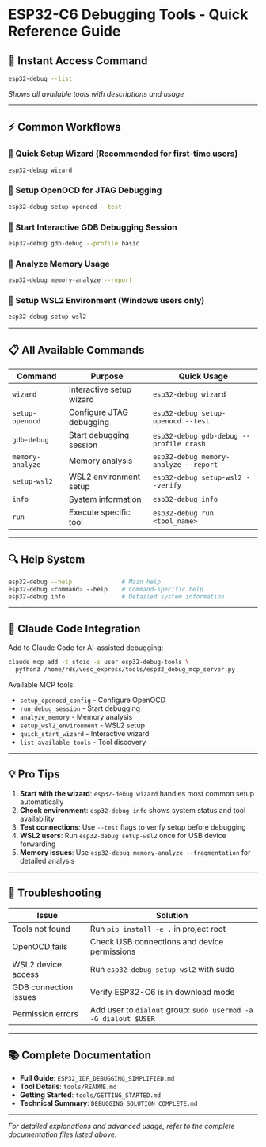 # ESP32-C6 Debugging Tools - Quick Reference Guide

## 🚀 **Instant Access Command**

```bash
esp32-debug --list
```
*Shows all available tools with descriptions and usage*

---

## ⚡ **Common Workflows**

### **🧙 Quick Setup Wizard** (Recommended for first-time users)
```bash
esp32-debug wizard
```

### **🔧 Setup OpenOCD for JTAG Debugging**
```bash
esp32-debug setup-openocd --test
```

### **🐛 Start Interactive GDB Debugging Session**
```bash
esp32-debug gdb-debug --profile basic
```

### **🧠 Analyze Memory Usage**
```bash
esp32-debug memory-analyze --report
```

### **🐧 Setup WSL2 Environment** (Windows users only)
```bash
esp32-debug setup-wsl2
```

---

## 📋 **All Available Commands**

| Command | Purpose | Quick Usage |
|---------|---------|-------------|
| `wizard` | Interactive setup wizard | `esp32-debug wizard` |
| `setup-openocd` | Configure JTAG debugging | `esp32-debug setup-openocd --test` |
| `gdb-debug` | Start debugging session | `esp32-debug gdb-debug --profile crash` |
| `memory-analyze` | Memory analysis | `esp32-debug memory-analyze --report` |
| `setup-wsl2` | WSL2 environment setup | `esp32-debug setup-wsl2 --verify` |
| `info` | System information | `esp32-debug info` |
| `run` | Execute specific tool | `esp32-debug run <tool_name>` |

---

## 🔍 **Help System**

```bash
esp32-debug --help              # Main help
esp32-debug <command> --help    # Command-specific help
esp32-debug info                # Detailed system information
```

---

## 🤖 **Claude Code Integration**

Add to Claude Code for AI-assisted debugging:
```bash
claude mcp add -t stdio -s user esp32-debug-tools \
  python3 /home/rds/vesc_express/tools/esp32_debug_mcp_server.py
```

Available MCP tools:
- `setup_openocd_config` - Configure OpenOCD
- `run_debug_session` - Start debugging
- `analyze_memory` - Memory analysis  
- `setup_wsl2_environment` - WSL2 setup
- `quick_start_wizard` - Interactive wizard
- `list_available_tools` - Tool discovery

---

## 💡 **Pro Tips**

1. **Start with the wizard**: `esp32-debug wizard` handles most common setup automatically
2. **Check environment**: `esp32-debug info` shows system status and tool availability
3. **Test connections**: Use `--test` flags to verify setup before debugging
4. **WSL2 users**: Run `esp32-debug setup-wsl2` once for USB device forwarding
5. **Memory issues**: Use `esp32-debug memory-analyze --fragmentation` for detailed analysis

---

## 🛟 **Troubleshooting**

| Issue | Solution |
|-------|----------|
| Tools not found | Run `pip install -e .` in project root |
| OpenOCD fails | Check USB connections and device permissions |
| WSL2 device access | Run `esp32-debug setup-wsl2` with sudo |
| GDB connection issues | Verify ESP32-C6 is in download mode |
| Permission errors | Add user to `dialout` group: `sudo usermod -a -G dialout $USER` |

---

## 📚 **Complete Documentation**

- **Full Guide**: `ESP32_IDF_DEBUGGING_SIMPLIFIED.md`
- **Tool Details**: `tools/README.md`
- **Getting Started**: `tools/GETTING_STARTED.md`
- **Technical Summary**: `DEBUGGING_SOLUTION_COMPLETE.md`

---

*For detailed explanations and advanced usage, refer to the complete documentation files listed above.*